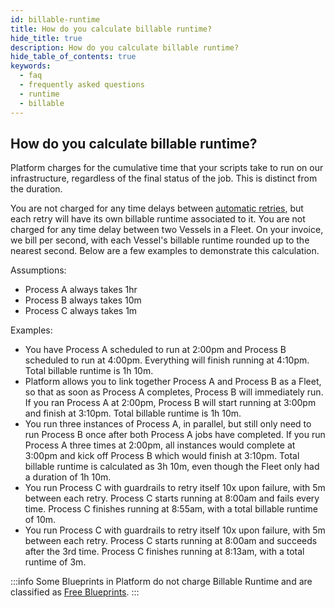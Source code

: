 ```yaml
---
id: billable-runtime
title: How do you calculate billable runtime?
hide_title: true
description: How do you calculate billable runtime?
hide_table_of_contents: true
keywords:
  - faq
  - frequently asked questions
  - runtime
  - billable
---
```



## How do you calculate billable runtime?

Platform charges for the cumulative time that your scripts take to run on our infrastructure, regardless of the final status of the job. This is distinct from the duration.

You are not charged for any time delays between [automatic retries](../../reference/guardrails.md), but each retry will have its own billable runtime associated to it. You are not charged for any time delay between two Vessels in a Fleet. On your invoice, we bill per second, with each Vessel's billable runtime rounded up to the nearest second. Below are a few examples to demonstrate this calculation.

Assumptions:
- Process A always takes 1hr
- Process B always takes 10m
- Process C always takes 1m

Examples:
- You have Process A scheduled to run at 2:00pm and Process B scheduled to run at 4:00pm. Everything will finish running at 4:10pm. Total billable runtime is 1h 10m.
- Platform allows you to link together Process A and Process B as a Fleet, so that as soon as Process A completes, Process B will immediately run. If you ran Process A at 2:00pm, Process B will start running at 3:00pm and finish at 3:10pm. Total billable runtime is 1h 10m.
- You run three instances of Process A, in parallel, but still only need to run Process B once after both Process A jobs have completed. If you run Process A three times at 2:00pm, all instances would complete at 3:00pm and kick off Process B which would finish at 3:10pm. Total billable runtime is calculated as 3h 10m, even though the Fleet only had a duration of 1h 10m.
- You run Process C with guardrails to retry itself 10x upon failure, with 5m between each retry. Process C starts running at 8:00am and fails every time. Process C finishes running at 8:55am, with a total billable runtime of 10m.
- You run Process C with guardrails to retry itself 10x upon failure, with 5m between each retry. Process C starts running at 8:00am and succeeds after the 3rd time. Process C finishes running at 8:13am, with a total runtime of 3m.

:::info
Some Blueprints in Platform do not charge Billable Runtime and are classified as [Free Blueprints](../../reference/blueprints/blueprint-library/blueprint-library-overview.md#free-blueprints).
:::
